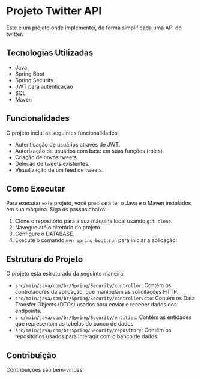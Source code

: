 # Projeto Twitter API

Este é um projeto onde implementei, de forma simplificada uma API do twitter.

## Tecnologias Utilizadas

- Java
- Spring Boot
- Spring Security
- JWT para autenticação
- SQL
- Maven

## Funcionalidades

O projeto inclui as seguintes funcionalidades:

- Autenticação de usuários através de JWT.
- Autorização de usuários com base em suas funções (roles).
- Criação de novos tweets.
- Deleção de tweets existentes.
- Visualização de um feed de tweets.

## Como Executar

Para executar este projeto, você precisará ter o Java e o Maven instalados em sua máquina. Siga os passos abaixo:

1. Clone o repositório para a sua máquina local usando `git clone`.
2. Navegue até o diretório do projeto.
3. Configure o DATABASE.
4. Execute o comando `mvn spring-boot:run` para iniciar a aplicação.

## Estrutura do Projeto

O projeto está estruturado da seguinte maneira:

- `src/main/java/com/br/Spring/Security/controller`: Contém os controladores da aplicação, que manipulam as solicitações HTTP.
- `src/main/java/com/br/Spring/Security/controller/dto`: Contém os Data Transfer Objects (DTOs) usados para enviar e receber dados dos endpoints.
- `src/main/java/com/br/Spring/Security/entities`: Contém as entidades que representam as tabelas do banco de dados.
- `src/main/java/com/br/Spring/Security/repository`: Contém os repositórios usados para interagir com o banco de dados.

## Contribuição

Contribuições são bem-vindas!
